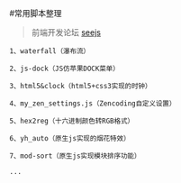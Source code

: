 #常用脚本整理
> 前端开发论坛
[seejs](http://www.`seejs`.com/)
```
1、waterfall（瀑布流）
```
```
2、js-dock（JS仿苹果DOCK菜单）
```
```
3、html5&clock（html5+css3实现的时钟）
```
```
4、my_zen_settings.js（Zencoding自定义设置）
```
```
5、hex2reg（十六进制颜色转RGB格式）
```
```
6、yh_auto（原生js实现的烟花特效）
```
```
7、mod-sort（原生js实现模块排序功能）
```
```
...
```